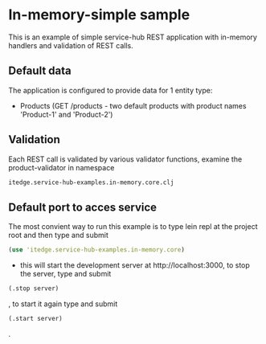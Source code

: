 # In-memory-simple sample

This is an example of simple service-hub REST application with in-memory handlers and validation of REST calls.

## Default data
The application is configured to provide data for 1 entity type: 

* Products (GET /products - two default products with product names 'Product-1' and 'Product-2')

## Validation

Each REST call is validated by various validator functions, examine the product-validator in namespace 
```clojure
itedge.service-hub-examples.in-memory.core.clj
``` 

## Default port to acces service

The most convient way to run this example is to type lein repl at the project root and then type and submit 
```clojure
(use 'itedge.service-hub-examples.in-memory.core)
``` 
- this will start the development server at http://localhost:3000,
to stop the server, type and submit 

```clojure
(.stop server)
```

, to start it again type and submit 

```clojure
(.start server)
```

.
